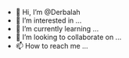 - 👋 Hi, I’m @Derbalah
- 👀 I’m interested in ...
- 🌱 I’m currently learning ...
- 💞️ I’m looking to collaborate on ...
- 📫 How to reach me ...

<!---
Derbalah/Derbalah is a ✨ special ✨ repository because its `README.md` (this file) appears on your GitHub profile.
You can click the Preview link to take a look at your changes.
--->
